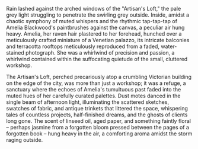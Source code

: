 Rain lashed against the arched windows of the "Artisan's Loft," the pale grey light struggling to penetrate the swirling grey outside.  Inside, amidst a chaotic symphony of muted whispers and the rhythmic tap-tap-tap of Amelia Blackwood's paintbrushes against the canvas, a peculiar air hung heavy.  Amelia, her raven hair plastered to her forehead, hunched over a meticulously crafted miniature of a Venetian palazzo, its intricate balconies and terracotta rooftops meticulously reproduced from a faded, water-stained photograph.  She was a whirlwind of precision and passion, a whirlwind contained within the suffocating quietude of the small, cluttered workshop.

The Artisan's Loft, perched precariously atop a crumbling Victorian building on the edge of the city, was more than just a workshop; it was a refuge, a sanctuary where the echoes of Amelia's tumultuous past faded into the muted hues of her carefully curated palettes.  Dust motes danced in the single beam of afternoon light, illuminating the scattered sketches, swatches of fabric, and antique trinkets that littered the space, whispering tales of countless projects, half-finished dreams, and the ghosts of clients long gone. The scent of linseed oil, aged paper, and something faintly floral – perhaps jasmine from a forgotten bloom pressed between the pages of a forgotten book – hung heavy in the air, a comforting aroma amidst the storm raging outside.
